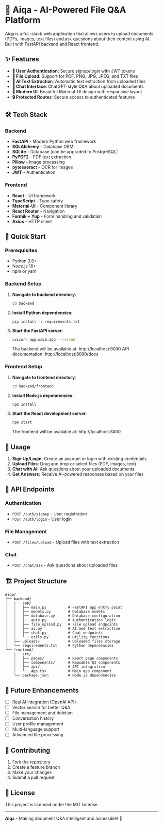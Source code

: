 # 🤖 Aiqa - AI-Powered File Q&A Platform

Aiqa is a full-stack web application that allows users to upload documents (PDFs, images, text files) and ask questions about their content using AI. Built with FastAPI backend and React frontend.

## ✨ Features

- **🔐 User Authentication**: Secure signup/login with JWT tokens
- **📁 File Upload**: Support for PDF, PNG, JPG, JPEG, and TXT files
- **🤖 AI Text Extraction**: Automatic text extraction from uploaded files
- **💬 Chat Interface**: ChatGPT-style Q&A about uploaded documents
- **🎨 Modern UI**: Beautiful Material-UI design with responsive layout
- **🔒 Protected Routes**: Secure access to authenticated features

## 🛠️ Tech Stack

### Backend
- **FastAPI** - Modern Python web framework
- **SQLAlchemy** - Database ORM
- **SQLite** - Database (can be upgraded to PostgreSQL)
- **PyPDF2** - PDF text extraction
- **Pillow** - Image processing
- **pytesseract** - OCR for images
- **JWT** - Authentication

### Frontend
- **React** - UI framework
- **TypeScript** - Type safety
- **Material-UI** - Component library
- **React Router** - Navigation
- **Formik + Yup** - Form handling and validation
- **Axios** - HTTP client

## 🚀 Quick Start

### Prerequisites
- Python 3.8+
- Node.js 16+
- npm or yarn

### Backend Setup

1. **Navigate to backend directory**:
   ```bash
   cd backend
   ```

2. **Install Python dependencies**:
   ```bash
   pip install -r requirements.txt
   ```

3. **Start the FastAPI server**:
   ```bash
   uvicorn app.main:app --reload
   ```

   The backend will be available at: http://localhost:8000
   API documentation: http://localhost:8000/docs

### Frontend Setup

1. **Navigate to frontend directory**:
   ```bash
   cd backend/frontend
   ```

2. **Install Node.js dependencies**:
   ```bash
   npm install
   ```

3. **Start the React development server**:
   ```bash
   npm start
   ```

   The frontend will be available at: http://localhost:3000

## 📖 Usage

1. **Sign Up/Login**: Create an account or login with existing credentials
2. **Upload Files**: Drag and drop or select files (PDF, images, text)
3. **Chat with AI**: Ask questions about your uploaded documents
4. **Get Answers**: Receive AI-powered responses based on your files

## 🔧 API Endpoints

### Authentication
- `POST /auth/signup` - User registration
- `POST /auth/login` - User login

### File Management
- `POST /files/upload` - Upload files with text extraction

### Chat
- `POST /chat/ask` - Ask questions about uploaded files

## 🏗️ Project Structure

```
Aiqa/
├── backend/
│   ├── app/
│   │   ├── main.py          # FastAPI app entry point
│   │   ├── models.py        # Database models
│   │   ├── database.py      # Database configuration
│   │   ├── auth.py          # Authentication logic
│   │   ├── file_upload.py   # File upload endpoints
│   │   ├── ai.py            # AI and text extraction
│   │   ├── chat.py          # Chat endpoints
│   │   └── utils.py         # Utility functions
│   ├── uploads/             # Uploaded files storage
│   └── requirements.txt     # Python dependencies
└── frontend/
    ├── src/
    │   ├── pages/           # React page components
    │   ├── components/      # Reusable UI components
    │   ├── api/             # API integration
    │   └── App.tsx          # Main app component
    └── package.json         # Node.js dependencies
```

## 🔮 Future Enhancements

- [ ] Real AI integration (OpenAI API)
- [ ] Vector search for better Q&A
- [ ] File management and deletion
- [ ] Conversation history
- [ ] User profile management
- [ ] Multi-language support
- [ ] Advanced file processing

## 🤝 Contributing

1. Fork the repository
2. Create a feature branch
3. Make your changes
4. Submit a pull request

## 📄 License

This project is licensed under the MIT License.

---

**Aiqa** - Making document Q&A intelligent and accessible! 🚀 